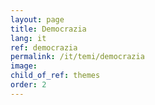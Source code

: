 ```yaml
---
layout: page
title: Democrazia
lang: it
ref: democrazia
permalink: /it/temi/democrazia
image:
child_of_ref: themes
order: 2
---
```


